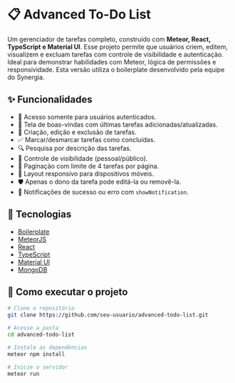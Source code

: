 # 📋 Advanced To-Do List

Um gerenciador de tarefas completo, construído com **Meteor, React, TypeScript e Material UI**. Esse projeto permite que usuários criem, editem, visualizem e excluam tarefas com controle de visibilidade e autenticação. Ideal para demonstrar habilidades com Meteor, lógica de permissões e responsividade. Esta versão utiliza o boilerplate desenvolvido pela equipe do Synergia.

## ✨ Funcionalidades

- 🔐 Acesso somente para usuários autenticados.
- 👋 Tela de boas-vindas com últimas tarefas adicionadas/atualizadas.
- 📃 Criação, edição e exclusão de tarefas.
- ✅ Marcar/desmarcar tarefas como concluídas.
- 🔍 Pesquisa por descrição das tarefas.
- 📄 Controle de visibilidade (pessoal/público).
- 🧾 Paginação com limite de 4 tarefas por página.
- 📱 Layout responsivo para dispositivos móveis.
- 🛡️ Apenas o dono da tarefa pode editá-la ou removê-la.
- 💬 Notificações de sucesso ou erro com `showNotification`.

## 🚀 Tecnologias

- [Boilerplate](https://github.com/synergia-labs/MeteorReactBaseMUI.git)
- [MeteorJS](https://www.meteor.com/)
- [React](https://reactjs.org/)
- [TypeScript](https://www.typescriptlang.org/)
- [Material UI](https://mui.com/)
- [MongoDB](https://www.mongodb.com/)

## 🔧 Como executar o projeto

```bash
# Clone o repositório
git clone https://github.com/seu-usuario/advanced-todo-list.git

# Acesse a pasta
cd advanced-todo-list

# Instale as dependências
meteor npm install

# Inicie o servidor
meteor run
